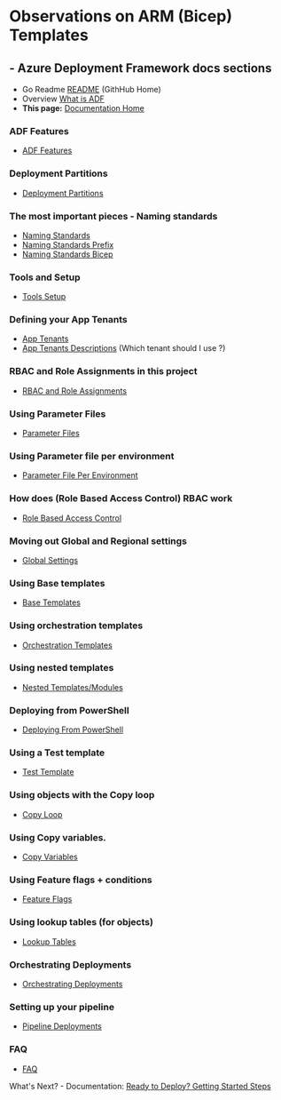 #  Observations on ARM (Bicep) Templates

## - Azure Deployment Framework docs sections
- Go Readme [README](https://github.com/brwilkinson/AzureDeploymentFramework#readme) (GithHub Home)
- Overview [What is ADF](./ADF.md)
- **This page:** [Documentation Home](./index.md)

### ADF Features

- [ADF Features](./ADF_Features.md)

### Deployment Partitions

- [Deployment Partitions](./Deployment_Partitions.md)

### The most important pieces - Naming standards

- [Naming Standards](./Naming_Standards.md)
- [Naming Standards Prefix](./Naming_Standards_Prefix.md)
- [Naming Standards Bicep](./Naming_Standards_Bicep.md)

### Tools and Setup

- [Tools Setup](./Tools_Setup.md)

### Defining your App Tenants

- [App Tenants](./App_Tenants.md)
- [App Tenants Descriptions](./App_Tenants_Descriptions.md) (Which tenant should I use ?)

### RBAC and Role Assignments in this project

- [RBAC and Role Assignments](./RBAC_RoleAssignments.md)

### Using Parameter Files

- [Parameter Files](./Parameter_Files.md)

### Using Parameter file per environment

- [Parameter File Per Environment](./Parameter_Files_Per_Environment.md)

### How does (Role Based Access Control) RBAC work

- [Role Based Access Control](./RBAC.md)

### Moving out Global and Regional settings

- [Global Settings](./Global_Settings.md)

### Using Base templates

- [Base Templates](./Base_Templates.md)

### Using orchestration templates

- [Orchestration Templates](./Orchestration_Templates.md)

### Using nested templates

- [Nested Templates/Modules](./Nested_Templates.md)

### Deploying from PowerShell

- [Deploying From PowerShell](./Deploying_From_PowerShell.md)

### Using a Test template

- [Test Template](./Test_Template.md)

### Using objects with the Copy loop

- [Copy Loop](./Copy_Loop.md)

### Using Copy variables.

- [Copy Variables](./Copy_Variables.md)

### Using Feature flags + conditions

- [Feature Flags](./Feature_Flags.md)

### Using lookup tables (for objects)

- [Lookup Tables](./Lookup_Tables.md)

### Orchestrating Deployments

- [Orchestrating Deployments](./Orchestrating_Deployments.md)

### Setting up your pipeline

- [Pipeline Deployments](./Pipeline_Deployments.md)

### FAQ

- [FAQ](./FAQ.md)

<!-- ### Deploying Template Specs (Preview)

- [Template Specs](./Template_Specs.md)

### Consuming Template Specs (Preview)

- [Comsuming Template Specs](./Template_Specs_Client.md) -->


What's Next? - Documentation: [Ready to Deploy? Getting Started Steps](./Getting_Started.md)
